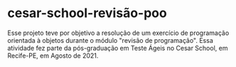 # cesar-school-revisão-poo

Esse projeto teve por objetivo a resolução de um exercício de programação orientada à objetos durante o módulo "revisão de programação". Essa atividade fez parte da pós-graduação em Teste Ágeis no Cesar School, em Recife-PE, em Agosto de 2021.
